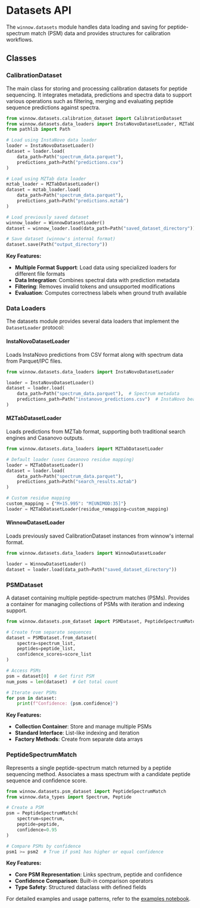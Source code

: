 # Datasets API

The `winnow.datasets` module handles data loading and saving for peptide-spectrum match (PSM) data and provides structures for calibration workflows.

## Classes

### CalibrationDataset

The main class for storing and processing calibration datasets for peptide sequencing. It integrates metadata, predictions and spectra data to support various operations such as filtering, merging and evaluating peptide sequence predictions against spectra.

```python
from winnow.datasets.calibration_dataset import CalibrationDataset
from winnow.datasets.data_loaders import InstaNovoDatasetLoader, MZTabDatasetLoader, WinnowDatasetLoader
from pathlib import Path

# Load using InstaNovo data loader
loader = InstaNovoDatasetLoader()
dataset = loader.load(
    data_path=Path("spectrum_data.parquet"),
    predictions_path=Path("predictions.csv")
)

# Load using MZTab data loader
mztab_loader = MZTabDatasetLoader()
dataset = mztab_loader.load(
    data_path=Path("spectrum_data.parquet"),
    predictions_path=Path("predictions.mztab")
)

# Load previously saved dataset
winnow_loader = WinnowDatasetLoader()
dataset = winnow_loader.load(data_path=Path("saved_dataset_directory"))

# Save dataset (winnow's internal format)
dataset.save(Path("output_directory"))
```

**Key Features:**

- **Multiple Format Support**: Load data using specialized loaders for different file formats
- **Data Integration**: Combines spectral data with prediction metadata
- **Filtering**: Removes invalid tokens and unsupported modifications
- **Evaluation**: Computes correctness labels when ground truth available

### Data Loaders

The datasets module provides several data loaders that implement the `DatasetLoader` protocol:

#### InstaNovoDatasetLoader

Loads InstaNovo predictions from CSV format along with spectrum data from Parquet/IPC files.

```python
from winnow.datasets.data_loaders import InstaNovoDatasetLoader

loader = InstaNovoDatasetLoader()
dataset = loader.load(
    data_path=Path("spectrum_data.parquet"),  # Spectrum metadata
    predictions_path=Path("instanovo_predictions.csv")  # InstaNovo beam predictions
)
```

#### MZTabDatasetLoader

Loads predictions from MZTab format, supporting both traditional search engines and Casanovo outputs.

```python
from winnow.datasets.data_loaders import MZTabDatasetLoader

# Default loader (uses Casanovo residue mapping)
loader = MZTabDatasetLoader()
dataset = loader.load(
    data_path=Path("spectrum_data.parquet"),
    predictions_path=Path("search_results.mztab")
)

# Custom residue mapping
custom_mapping = {"M+15.995": "M[UNIMOD:35]"}
loader = MZTabDatasetLoader(residue_remapping=custom_mapping)
```

#### WinnowDatasetLoader

Loads previously saved CalibrationDataset instances from winnow's internal format.

```python
from winnow.datasets.data_loaders import WinnowDatasetLoader

loader = WinnowDatasetLoader()
dataset = loader.load(data_path=Path("saved_dataset_directory"))
```

### PSMDataset

A dataset containing multiple peptide-spectrum matches (PSMs). Provides a container for managing collections of PSMs with iteration and indexing support.

```python
from winnow.datasets.psm_dataset import PSMDataset, PeptideSpectrumMatch

# Create from separate sequences
dataset = PSMDataset.from_dataset(
    spectra=spectrum_list,
    peptides=peptide_list,
    confidence_scores=score_list
)

# Access PSMs
psm = dataset[0]  # Get first PSM
num_psms = len(dataset)  # Get total count

# Iterate over PSMs
for psm in dataset:
    print(f"Confidence: {psm.confidence}")
```

**Key Features:**

- **Collection Container**: Store and manage multiple PSMs
- **Standard Interface**: List-like indexing and iteration
- **Factory Methods**: Create from separate data arrays

### PeptideSpectrumMatch

Represents a single peptide-spectrum match returned by a peptide sequencing method. Associates a mass spectrum with a candidate peptide sequence and confidence score.

```python
from winnow.datasets.psm_dataset import PeptideSpectrumMatch
from winnow.data_types import Spectrum, Peptide

# Create a PSM
psm = PeptideSpectrumMatch(
    spectrum=spectrum,
    peptide=peptide,
    confidence=0.95
)

# Compare PSMs by confidence
psm1 >= psm2  # True if psm1 has higher or equal confidence
```

**Key Features:**

- **Core PSM Representation**: Links spectrum, peptide and confidence
- **Confidence Comparison**: Built-in comparison operators
- **Type Safety**: Structured dataclass with defined fields

For detailed examples and usage patterns, refer to the [examples notebook](https://github.com/instadeepai/winnow/blob/main/examples/fdr_plots.ipynb).
